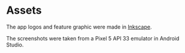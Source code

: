 # Assets

The app logos and feature graphic were made in [Inkscape](https://inkscape.org/).

The screenshots were taken from a Pixel 5 API 33 emulator in Android Studio.
